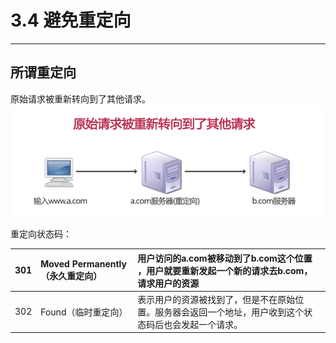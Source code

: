 # 3.4 避免重定向

---

## 所谓重定向

原始请求被重新转向到了其他请求。![](/assets/QQ截图20170314164015.png)

重定向状态码：

| 301 | Moved Permanently（永久重定向） | 用户访问的a.com被移动到了b.com这个位置 ，用户就要重新发起一个新的请求去b.com，请求用户的资源 |
| :--- | :--- | :--- |
| 302 | Found（临时重定向） | 表示用户的资源被找到了，但是不在原始位置。服务器会返回一个地址，用户收到这个状态码后也会发起一个请求。 |



